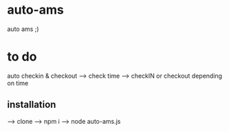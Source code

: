 # auto-ams
auto ams ;)

# to do
auto checkin & checkout
--> check time
--> checkIN or checkout depending on time 

## installation
--> clone
--> npm i
--> node auto-ams.js
